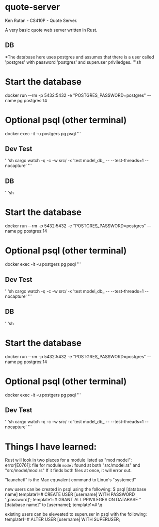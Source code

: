 # quote-server
Ken Rutan - CS410P - Quote Server.

A very basic quote web server written in Rust.

## DB
*The database here uses postgres and assumes that there is a user called 'postgres' with password 'postgres' and superuser priviledges.
'''sh
# Start the database
docker run --rm -p 5432:5432 -e "POSTGRES_PASSWORD=postgres" --name pg postgres:14

# Optional psql (other terminal)
docker exec -it -u postgers pg psql
'''

## Dev Test
'''sh
cargo watch -q -c -w src/ -x 'test model_db_ -- --test-threads=1 --nocapture'
'''

## DB

'''sh
# Start the database
docker run --rm -p 5432:5432 -e "POSTGRES_PASSWORD=postgres" --name pg postgres:14

# Optional psql (other terminal)
docker exec -it -u postgers pg psql
'''

## Dev Test
'''sh
cargo watch -q -c -w src/ -x 'test model_db_ -- --test-threads=1 --nocapture'
'''
## DB

'''sh
# Start the database
docker run --rm -p 5432:5432 -e "POSTGRES_PASSWORD=postgres" --name pg postgres:14

# Optional psql (other terminal)
docker exec -it -u postgers pg psql
'''

## Dev Test
'''sh
cargo watch -q -c -w src/ -x 'test model_db_ -- --test-threads=1 --nocapture'
'''

# Things I have learned:
Rust will look in two places for a module listed as "mod model":
error[E0761]: file for module `model` found at both "src/model.rs" and "src/model/mod.rs"
If it finds both files at once, it will error out.

"launchctl" is the Mac equvalent command to Linux's "systemctl"

new users can be created in psql using the following:
$ psql [database name]
template1=# CREATE USER [username] WITH PASSWORD '[password]';
template1=# GRANT ALL PRIVILEGES ON DATABASE "[database name]" to [username];
template1=# \q

existing users can be eleveated to superuser in psql with the following:
template1=# ALTER USER [username] WITH SUPERUSER;

